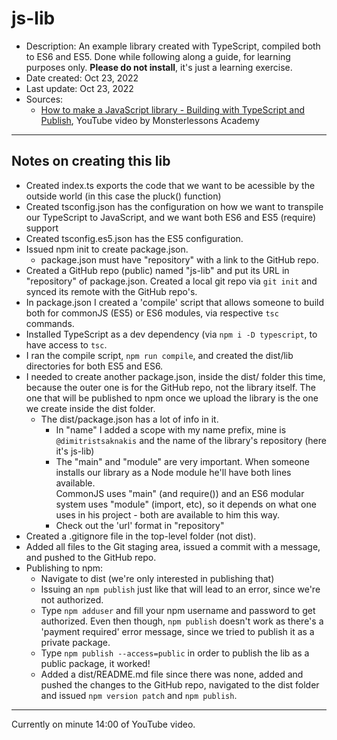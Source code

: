 # js-lib

- Description: An example library created with TypeScript, compiled both
  to ES6 and ES5. Done while following along a guide, for learning
  purposes only. **Please do not install**, it's just a learning exercise.
- Date created: Oct 23, 2022
- Last update: Oct 23, 2022
- Sources:
  - [How to make a JavaScript library - Building with TypeScript and Publish](https://youtu.be/vRmLTZyq57U), YouTube video by Monsterlessons Academy

---

## Notes on creating this lib

- Created index.ts exports the code that we want to be acessible by the outside world (in this case the pluck() function)
- Created tsconfig.json has the configuration on how we want to transpile our 
  TypeScript to JavaScript, and we want both ES6 and ES5 (require) support
- Created tsconfig.es5.json has the ES5 configuration.
- Issued npm init to create package.json.
  - package.json must have "repository" with a link to the GitHub repo.
- Created a GitHub repo (public) named "js-lib" and put its URL in 
  "repository" of package.json. Created a local git repo via `git init`
  and synced its remote with the GitHub repo's.
- In package.json I created a 'compile' script that allows someone to build
  both for commonJS (ES5) or ES6 modules, via respective `tsc` commands.
- Installed TypeScript as a dev dependency (via `npm i -D typescript`, 
  to have access to `tsc`.
- I ran the compile script, `npm run compile`, and created the dist/lib
  directories for both ES5 and ES6.
- I needed to create another package.json, inside the dist/ folder this
  time, because the outer one is for the GitHub repo, not the library
  itself. The one that will be published to npm once we upload the
  library is the one we create inside the dist folder.
  - The dist/package.json has a lot of info in it.
    - In "name" I added a scope with my name prefix, mine is 
      `@dimitristsaknakis` and the name of the library's repository 
      (here it's js-lib)
    - The "main" and "module" are very important. When someone installs
      our library as a Node module he'll have both lines available.  
      CommonJS uses "main" (and require()) and an ES6 modular system 
      uses "module" (import, etc), so it depends on what one uses in 
      his project - both are available to him this way.
    - Check out the 'url' format in "repository"
- Created a \.gitignore file in the top-level folder (not dist).
- Added all files to the Git staging area, issued a commit with a
  message, and pushed to the GitHub repo.
- Publishing to npm:
  - Navigate to dist (we're only interested in publishing that)
  - Issuing an `npm publish` just like that will lead to an error,
    since we're not authorized.
  - Type `npm adduser` and fill your npm username and password to get 
    authorized. Even then though, `npm publish` doesn't work as there's
    a 'payment required' error message, since we tried to publish it
    as a private package.
  - Type `npm publish --access=public` in order to publish the lib as
    a public package, it worked!
  - Added a dist/README.md file since there was none, added and pushed
    the changes to the GitHub repo, navigated to the dist folder and
    issued `npm version patch` and `npm publish`.

---

Currently on minute 14:00 of YouTube video.

